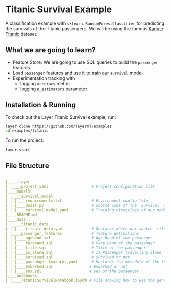# Titanic Survival Example

A classification example with `sklearn.RandomForestClassifier` for predicting the survivals of the Titanic passengers. We will be using the famous [Kaggle Titanic](https://www.kaggle.com/c/titanic/data?select=train.csv) dataset.

## What we are going to learn?

- Feature Store: We are going to use SQL queries to build the `passenger` features.
- Load `passenger` features and use it to train our `survival` model
- Experimentation tracking with
    - logging `accuracy` metric
    - logging `n_estimators` parameter

## Installation & Running

To check out the Layer Titanic Survival example, run:

```bash
layer clone https://github.com/layerml/examples
cd examples/titanic
```

To run the project:

```bash
layer start
```

## File Structure

```yaml
.
|____.layer
| |____project.yaml                   # Project configuration file
|____models
| |____survival_model
| | |____requirements.txt             # Environment config file
| | |____model.py                     # Source code of the `Survival` model
| | |____survival_model.yaml          # Training directives of our model
|____README.md
|____data
| |____titanic_data
| | |____titanic_data.yaml            # Declares where our source `titanic` dataset is
| |____passenger_features             # feature definitions
| | |____ageband.sql                  # Age Band of the passenger
| | |____fareband.sql                 # Fare Band of the passenger
| | |____title.sql                    # Title of the passenger
| | |____is_alone.sql                 # Is Passenger travelling alone
| | |____survived.sql                 # Survived or not
| | |____passenger_features.yaml      # Declares the metadata of the features above
| | |____embarked.sql                # Embarked or not
| | |____sex.sql                     # Sex of the passenger
|____notebooks
| |____TitanicSurvivalNotebook.ipynb # File showing how to use the generated entities in a notebook

```

